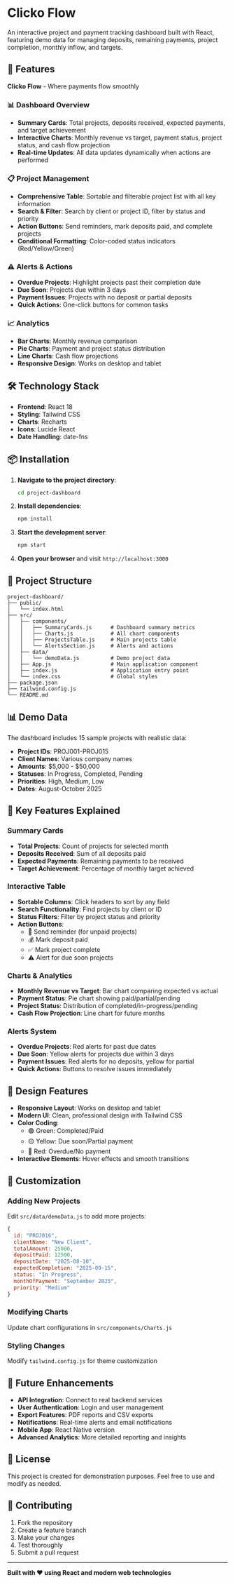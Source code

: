 # Clicko Flow

An interactive project and payment tracking dashboard built with React, featuring demo data for managing deposits, remaining payments, project completion, monthly inflow, and targets.

## 🚀 Features

**Clicko Flow** - Where payments flow smoothly

### 📊 Dashboard Overview
- **Summary Cards**: Total projects, deposits received, expected payments, and target achievement
- **Interactive Charts**: Monthly revenue vs target, payment status, project status, and cash flow projection
- **Real-time Updates**: All data updates dynamically when actions are performed

### 📋 Project Management
- **Comprehensive Table**: Sortable and filterable project list with all key information
- **Search & Filter**: Search by client or project ID, filter by status and priority
- **Action Buttons**: Send reminders, mark deposits paid, and complete projects
- **Conditional Formatting**: Color-coded status indicators (Red/Yellow/Green)

### ⚠️ Alerts & Actions
- **Overdue Projects**: Highlight projects past their completion date
- **Due Soon**: Projects due within 3 days
- **Payment Issues**: Projects with no deposit or partial deposits
- **Quick Actions**: One-click buttons for common tasks

### 📈 Analytics
- **Bar Charts**: Monthly revenue comparison
- **Pie Charts**: Payment and project status distribution
- **Line Charts**: Cash flow projections
- **Responsive Design**: Works on desktop and tablet

## 🛠️ Technology Stack

- **Frontend**: React 18
- **Styling**: Tailwind CSS
- **Charts**: Recharts
- **Icons**: Lucide React
- **Date Handling**: date-fns

## 📦 Installation

1. **Navigate to the project directory**:
   ```bash
   cd project-dashboard
   ```

2. **Install dependencies**:
   ```bash
   npm install
   ```

3. **Start the development server**:
   ```bash
   npm start
   ```

4. **Open your browser** and visit `http://localhost:3000`

## 📁 Project Structure

```
project-dashboard/
├── public/
│   └── index.html
├── src/
│   ├── components/
│   │   ├── SummaryCards.js      # Dashboard summary metrics
│   │   ├── Charts.js            # All chart components
│   │   ├── ProjectsTable.js     # Main projects table
│   │   └── AlertsSection.js     # Alerts and actions
│   ├── data/
│   │   └── demoData.js          # Demo project data
│   ├── App.js                   # Main application component
│   ├── index.js                 # Application entry point
│   └── index.css                # Global styles
├── package.json
├── tailwind.config.js
└── README.md
```

## 📊 Demo Data

The dashboard includes 15 sample projects with realistic data:

- **Project IDs**: PROJ001-PROJ015
- **Client Names**: Various company names
- **Amounts**: $5,000 - $50,000
- **Statuses**: In Progress, Completed, Pending
- **Priorities**: High, Medium, Low
- **Dates**: August-October 2025

## 🎯 Key Features Explained

### Summary Cards
- **Total Projects**: Count of projects for selected month
- **Deposits Received**: Sum of all deposits paid
- **Expected Payments**: Remaining payments to be received
- **Target Achievement**: Percentage of monthly target achieved

### Interactive Table
- **Sortable Columns**: Click headers to sort by any field
- **Search Functionality**: Find projects by client or ID
- **Status Filters**: Filter by project status and priority
- **Action Buttons**: 
  - 📧 Send reminder (for unpaid projects)
  - 💰 Mark deposit paid
  - ✅ Mark project complete
  - ⚠️ Alert for due soon projects

### Charts & Analytics
- **Monthly Revenue vs Target**: Bar chart comparing expected vs actual
- **Payment Status**: Pie chart showing paid/partial/pending
- **Project Status**: Distribution of completed/in-progress/pending
- **Cash Flow Projection**: Line chart for future months

### Alerts System
- **Overdue Projects**: Red alerts for past due dates
- **Due Soon**: Yellow alerts for projects due within 3 days
- **Payment Issues**: Red alerts for no deposits, yellow for partial
- **Quick Actions**: Buttons to resolve issues immediately

## 🎨 Design Features

- **Responsive Layout**: Works on desktop and tablet
- **Modern UI**: Clean, professional design with Tailwind CSS
- **Color Coding**: 
  - 🟢 Green: Completed/Paid
  - 🟡 Yellow: Due soon/Partial payment
  - 🔴 Red: Overdue/No payment
- **Interactive Elements**: Hover effects and smooth transitions

## 🔧 Customization

### Adding New Projects
Edit `src/data/demoData.js` to add more projects:

```javascript
{
  id: "PROJ016",
  clientName: "New Client",
  totalAmount: 25000,
  depositPaid: 12500,
  depositDate: "2025-08-10",
  expectedCompletion: "2025-09-15",
  status: "In Progress",
  monthOfPayment: "September 2025",
  priority: "Medium"
}
```

### Modifying Charts
Update chart configurations in `src/components/Charts.js`

### Styling Changes
Modify `tailwind.config.js` for theme customization

## 🚀 Future Enhancements

- **API Integration**: Connect to real backend services
- **User Authentication**: Login and user management
- **Export Features**: PDF reports and CSV exports
- **Notifications**: Real-time alerts and email notifications
- **Mobile App**: React Native version
- **Advanced Analytics**: More detailed reporting and insights

## 📝 License

This project is created for demonstration purposes. Feel free to use and modify as needed.

## 🤝 Contributing

1. Fork the repository
2. Create a feature branch
3. Make your changes
4. Test thoroughly
5. Submit a pull request

---

**Built with ❤️ using React and modern web technologies**
